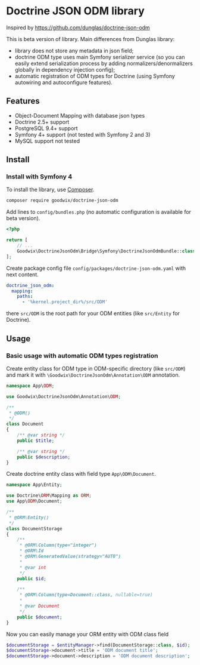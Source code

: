 # Doctrine JSON ODM library

Inspired by <https://github.com/dunglas/doctrine-json-odm>

This is beta version of library. Main differences from Dunglas library:

* library does not store any metadata in json field;
* doctrine ODM type uses main Symfony serializer service (so you can easily extend serialization process by adding normalizers/denormalizers globally in dependency injection config);
* automatic registration of ODM types for Doctrine (using Symfony autowiring and autoconfigure features).

## Features

* Object-Document Mapping with database json types
* Doctrine 2.5+ support
* PostgreSQL 9.4+ support
* Symfony 4+ support (not tested with Symfony 2 and 3)
* MySQL support not tested

## Install

### Install with Symfony 4

To install the library, use [Composer](https://getcomposer.org/).

```bash
composer require goodwix/doctrine-json-odm
```

Add lines to `config/bundles.php` (no automatic configuration is available for beta version).

```php
<?php

return [
    // ...
    Goodwix\DoctrineJsonOdm\Bridge\Symfony\DoctrineJsonOdmBundle::class => ['all' => true],
];

```

Create package config file `config/packages/doctrine-json-odm.yaml` with next content.

```yaml
doctrine_json_odm:
  mapping:
    paths:
      - '%kernel.project_dir%/src/ODM'
```

there `src/ODM` is the root path for your ODM entities (like `src/Entity` for Doctrine).

## Usage

### Basic usage with automatic ODM types registration

Create entity class for ODM type in ODM-specific directory (like `src/ODM`) and mark it with `\Goodwix\DoctrineJsonOdm\Annotation\ODM` annotation.

```php
namespace App\ODM;

use Goodwix\DoctrineJsonOdm\Annotation\ODM;

/**
 * @ODM()
 */
class Document
{
    /** @var string */
    public $title;

    /** @var string */
    public $description;
}
```

Create doctrine entity class with field type `App\ODM\Document`.

```php
namespace App\Entity;

use Doctrine\ORM\Mapping as ORM;
use App\ODM\Document;

/**
 * @ORM\Entity()
 */
class DocumentStorage
{
    /**
     * @ORM\Column(type="integer")
     * @ORM\Id
     * @ORM\GeneratedValue(strategy="AUTO")
     *
     * @var int
     */
    public $id;

    /**
     * @ORM\Column(type=Document::class, nullable=true)
     *
     * @var Document
     */
    public $document;
}
```

Now you can easily manage your ORM entity with ODM class field

```php
$documentStorage = $entityManager->find(DocumentStorage::class, $id);
$documentStorage->document->title = 'ODM document title';
$documentStorage->document->description = 'ODM document description';
```
